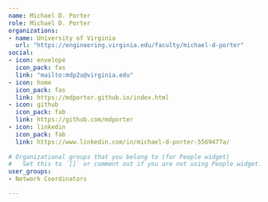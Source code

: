 ```yaml
---
name: Michael D. Porter
role: Michael D. Porter
organizations:
- name: University of Virginia
  url: "https://engineering.virginia.edu/faculty/michael-d-porter"
social:
- icon: envelope
  icon_pack: fas
  link: "mailto:mdp2u@virginia.edu"
- icon: home
  icon_pack: fas
  link: https://mdporter.github.io/index.html
- icon: github
  icon_pack: fab
  link: https://github.com/mdporter
- icon: linkedin
  icon_pack: fab
  link: https://www.linkedin.com/in/michael-d-porter-5569477a/
  
# Organizational groups that you belong to (for People widget)
#   Set this to `[]` or comment out if you are not using People widget.  
user_groups:
- Network Coordinators

---
```

